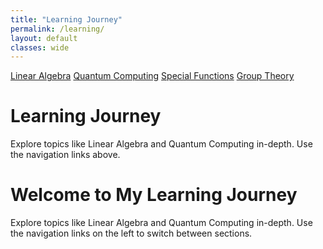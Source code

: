 ```yaml
---
title: "Learning Journey"
permalink: /learning/
layout: default
classes: wide
---
```


<div class="learning-topnav">
  <a href="/linalg/">Linear Algebra</a>
  <a href="/quantum-computing/">Quantum Computing</a>
  <a href="/quantum-computing/">Special Functions</a>
  <a href="/quantum-computing/">Group Theory</a>
</div>

<div class="learning-content">
  <h1>Learning Journey</h1>
  <p>Explore topics like Linear Algebra and Quantum Computing in-depth. Use the navigation links above.</p>
</div>


<h1>Welcome to My Learning Journey</h1>
<p>Explore topics like Linear Algebra and Quantum Computing in-depth. Use the navigation links on the left to switch between sections.</p>
